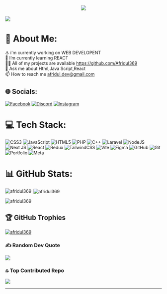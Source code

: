 <h1 align="center">
    <img src="https://readme-typing-svg.herokuapp.com/?font=Righteous&size=35&center=true&vCenter=true&width=500&height=70&duration=4000&lines=Hello+There!+👋;+I'm+Afridul+Hossain+Abir!;" />
</h1>

[![](https://visitcount.itsvg.in/api?id=Afridul369&label=Profile%20Views&color=0&icon=0&pretty=true)](https://visitcount.itsvg.in)

# 💫 About Me:
⚓ i'm currently working on WEB DEVELOPENT<br>🌱 I’m currently learning REACT<br>👨‍💻 All of my projects are available https://github.com/Afridul369<br>💬 Ask me about Html,Java Script,React<br>📫 How to reach me  afridul.dev@gmail.com


## 🌐 Socials:
[![Facebook](https://img.shields.io/badge/Facebook-%231877F2.svg?logo=Facebook&logoColor=white)](https://facebook.com/afridulhossain369) [![Discord](https://img.shields.io/badge/Discord-%237289DA.svg?logo=discord&logoColor=white)](https://discord.gg/afriabir369)  [![Instagram](https://img.shields.io/badge/Instagram-%23E4405F.svg?logo=Instagram&logoColor=white)](https://instagram.com/afriabir) 

# 💻 Tech Stack:
![CSS3](https://img.shields.io/badge/css3-%231572B6.svg?style=for-the-badge&logo=css3&logoColor=white) ![JavaScript](https://img.shields.io/badge/javascript-%23323330.svg?style=for-the-badge&logo=javascript&logoColor=%23F7DF1E) ![HTML5](https://img.shields.io/badge/html5-%23E34F26.svg?style=for-the-badge&logo=html5&logoColor=white) ![PHP](https://img.shields.io/badge/php-%23777BB4.svg?style=for-the-badge&logo=php&logoColor=white) ![C++](https://img.shields.io/badge/c++-%2300599C.svg?style=for-the-badge&logo=c%2B%2B&logoColor=white) ![Laravel](https://img.shields.io/badge/laravel-%23FF2D20.svg?style=for-the-badge&logo=laravel&logoColor=white) ![NodeJS](https://img.shields.io/badge/node.js-6DA55F?style=for-the-badge&logo=node.js&logoColor=white) ![Next JS](https://img.shields.io/badge/Next-black?style=for-the-badge&logo=next.js&logoColor=white) ![React](https://img.shields.io/badge/react-%2320232a.svg?style=for-the-badge&logo=react&logoColor=%2361DAFB) ![Redux](https://img.shields.io/badge/redux-%23593d88.svg?style=for-the-badge&logo=redux&logoColor=white) ![TailwindCSS](https://img.shields.io/badge/tailwindcss-%2338B2AC.svg?style=for-the-badge&logo=tailwind-css&logoColor=white) ![Vite](https://img.shields.io/badge/vite-%23646CFF.svg?style=for-the-badge&logo=vite&logoColor=white) ![Figma](https://img.shields.io/badge/figma-%23F24E1E.svg?style=for-the-badge&logo=figma&logoColor=white) ![GitHub](https://img.shields.io/badge/github-%23121011.svg?style=for-the-badge&logo=github&logoColor=white) ![Git](https://img.shields.io/badge/git-%23F05033.svg?style=for-the-badge&logo=git&logoColor=white) ![Portfolio](https://img.shields.io/badge/Portfolio-%23000000.svg?style=for-the-badge&logo=firefox&logoColor=#FF7139) ![Meta](https://img.shields.io/badge/Meta-%230467DF.svg?style=for-the-badge&logo=Meta&logoColor=white)
# 📊 GitHub Stats:
<p><img align="left" src="https://github-readme-stats.vercel.app/api/top-langs?username=afridul369&show_icons=true&locale=en&layout=compact" alt="afridul369" /></p>

<p>&nbsp;<img align="center" src="https://github-readme-stats.vercel.app/api?username=afridul369&show_icons=true&locale=en" alt="afridul369" /></p>

<p><img align="center" src="https://github-readme-streak-stats.herokuapp.com/?user=afridul369&" alt="afridul369" /></p>

## 🏆 GitHub Trophies
<p align="left"> <a href="https://github.com/ryo-ma/github-profile-trophy"><img src="https://github-profile-trophy.vercel.app/?username=afridul369" alt="afridul369" /></a> </p>

### ✍️ Random Dev Quote
![](https://quotes-github-readme.vercel.app/api?type=horizontal&theme=radical)

### 🔝 Top Contributed Repo
![](https://github-contributor-stats.vercel.app/api?username=Afridul.dev&limit=5&theme=default&combine_all_yearly_contributions=true)

---


<!-- Proudly created with GPRM ( https://gprm.itsvg.in ) -->
